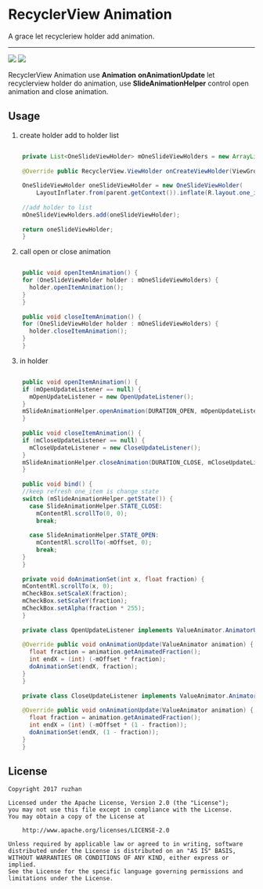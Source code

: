 
RecyclerView Animation
===============

A grace let recycleriew holder add animation.


-----


![](https://github.com/ruzhan123/RecyclerViewItemAnimation/raw/master/gif/item01.gif)
![](https://github.com/ruzhan123/RecyclerViewItemAnimation/raw/master/gif/item01.gif)




RecyclerView Animation use **Animation** **onAnimationUpdate** let recyclerview holder do animation, use **SlideAnimationHelper** control open animation and close animation.



Usage
-----

1. create holder add to holder list 

```java

	private List<OneSlideViewHolder> mOneSlideViewHolders = new ArrayList<>();
	
	@Override public RecyclerView.ViewHolder onCreateViewHolder(ViewGroup parent, int viewType) {
	
	OneSlideViewHolder oneSlideViewHolder = new OneSlideViewHolder(
	    LayoutInflater.from(parent.getContext()).inflate(R.layout.one_item, parent, false));
	
	//add holder to list
	mOneSlideViewHolders.add(oneSlideViewHolder);
	
	return oneSlideViewHolder;
	}
```

2. call open or close animation

```java

	public void openItemAnimation() {
	for (OneSlideViewHolder holder : mOneSlideViewHolders) {
	  holder.openItemAnimation();
	}
	}
	
	public void closeItemAnimation() {
	for (OneSlideViewHolder holder : mOneSlideViewHolders) {
	  holder.closeItemAnimation();
	}
	}
```


3. in holder

```java

	public void openItemAnimation() {
	if (mOpenUpdateListener == null) {
	  mOpenUpdateListener = new OpenUpdateListener();
	}
	mSlideAnimationHelper.openAnimation(DURATION_OPEN, mOpenUpdateListener);
	}
	
	public void closeItemAnimation() {
	if (mCloseUpdateListener == null) {
	  mCloseUpdateListener = new CloseUpdateListener();
	}
	mSlideAnimationHelper.closeAnimation(DURATION_CLOSE, mCloseUpdateListener);
	}
	
	public void bind() {
	//keep refresh one_item is change state
	switch (mSlideAnimationHelper.getState()) {
	  case SlideAnimationHelper.STATE_CLOSE:
	    mContentRl.scrollTo(0, 0);
	    break;
	
	  case SlideAnimationHelper.STATE_OPEN:
	    mContentRl.scrollTo(-mOffset, 0);
	    break;
	}
	}
	
	private void doAnimationSet(int x, float fraction) {
	mContentRl.scrollTo(x, 0);
	mCheckBox.setScaleX(fraction);
	mCheckBox.setScaleY(fraction);
	mCheckBox.setAlpha(fraction * 255);
	}
	
	private class OpenUpdateListener implements ValueAnimator.AnimatorUpdateListener {
	
	@Override public void onAnimationUpdate(ValueAnimator animation) {
	  float fraction = animation.getAnimatedFraction();
	  int endX = (int) (-mOffset * fraction);
	  doAnimationSet(endX, fraction);
	}
	}
	
	private class CloseUpdateListener implements ValueAnimator.AnimatorUpdateListener {
	
	@Override public void onAnimationUpdate(ValueAnimator animation) {
	  float fraction = animation.getAnimatedFraction();
	  int endX = (int) (-mOffset * (1 - fraction));
	  doAnimationSet(endX, (1 - fraction));
	}
	}
```



License
-------

    Copyright 2017 ruzhan

    Licensed under the Apache License, Version 2.0 (the "License");
    you may not use this file except in compliance with the License.
    You may obtain a copy of the License at

        http://www.apache.org/licenses/LICENSE-2.0

    Unless required by applicable law or agreed to in writing, software
    distributed under the License is distributed on an "AS IS" BASIS,
    WITHOUT WARRANTIES OR CONDITIONS OF ANY KIND, either express or implied.
    See the License for the specific language governing permissions and
    limitations under the License.
